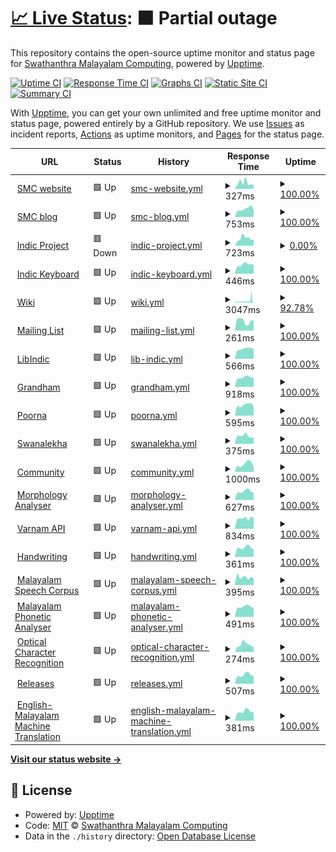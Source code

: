 # [📈 Live Status](https://smc.github.io/upt): <!--live status--> **🟧 Partial outage**

This repository contains the open-source uptime monitor and status page for [Swathanthra Malayalam Computing](http://smc.org.in), powered by [Upptime](https://github.com/upptime/upptime).

[![Uptime CI](https://github.com/smc/upt/workflows/Uptime%20CI/badge.svg)](https://github.com/smc/upt/actions?query=workflow%3A%22Uptime+CI%22)
[![Response Time CI](https://github.com/smc/upt/workflows/Response%20Time%20CI/badge.svg)](https://github.com/smc/upt/actions?query=workflow%3A%22Response+Time+CI%22)
[![Graphs CI](https://github.com/smc/upt/workflows/Graphs%20CI/badge.svg)](https://github.com/smc/upt/actions?query=workflow%3A%22Graphs+CI%22)
[![Static Site CI](https://github.com/smc/upt/workflows/Static%20Site%20CI/badge.svg)](https://github.com/smc/upt/actions?query=workflow%3A%22Static+Site+CI%22)
[![Summary CI](https://github.com/smc/upt/workflows/Summary%20CI/badge.svg)](https://github.com/smc/upt/actions?query=workflow%3A%22Summary+CI%22)

With [Upptime](https://upptime.js.org), you can get your own unlimited and free uptime monitor and status page, powered entirely by a GitHub repository. We use [Issues](https://github.com/smc/upt/issues) as incident reports, [Actions](https://github.com/smc/upt/actions) as uptime monitors, and [Pages](https://smc.github.io/upt) for the status page.

<!--start: status pages-->
<!-- This summary is generated by Upptime (https://github.com/upptime/upptime) -->
<!-- Do not edit this manually, your changes will be overwritten -->
<!-- prettier-ignore -->
| URL | Status | History | Response Time | Uptime |
| --- | ------ | ------- | ------------- | ------ |
| <img alt="" src="https://icons.duckduckgo.com/ip3/smc.org.in.ico" height="13"> [SMC website](https://smc.org.in) | 🟩 Up | [smc-website.yml](https://github.com/smc/upt/commits/HEAD/history/smc-website.yml) | <details><summary><img alt="Response time graph" src="./graphs/smc-website/response-time-week.png" height="20"> 327ms</summary><br><a href="https://up.smc.org.in/history/smc-website"><img alt="Response time 223" src="https://img.shields.io/endpoint?url=https%3A%2F%2Fraw.githubusercontent.com%2Fsmc%2Fupt%2FHEAD%2Fapi%2Fsmc-website%2Fresponse-time.json"></a><br><a href="https://up.smc.org.in/history/smc-website"><img alt="24-hour response time 591" src="https://img.shields.io/endpoint?url=https%3A%2F%2Fraw.githubusercontent.com%2Fsmc%2Fupt%2FHEAD%2Fapi%2Fsmc-website%2Fresponse-time-day.json"></a><br><a href="https://up.smc.org.in/history/smc-website"><img alt="7-day response time 327" src="https://img.shields.io/endpoint?url=https%3A%2F%2Fraw.githubusercontent.com%2Fsmc%2Fupt%2FHEAD%2Fapi%2Fsmc-website%2Fresponse-time-week.json"></a><br><a href="https://up.smc.org.in/history/smc-website"><img alt="30-day response time 225" src="https://img.shields.io/endpoint?url=https%3A%2F%2Fraw.githubusercontent.com%2Fsmc%2Fupt%2FHEAD%2Fapi%2Fsmc-website%2Fresponse-time-month.json"></a><br><a href="https://up.smc.org.in/history/smc-website"><img alt="1-year response time 178" src="https://img.shields.io/endpoint?url=https%3A%2F%2Fraw.githubusercontent.com%2Fsmc%2Fupt%2FHEAD%2Fapi%2Fsmc-website%2Fresponse-time-year.json"></a></details> | <details><summary><a href="https://up.smc.org.in/history/smc-website">100.00%</a></summary><a href="https://up.smc.org.in/history/smc-website"><img alt="All-time uptime 98.57%" src="https://img.shields.io/endpoint?url=https%3A%2F%2Fraw.githubusercontent.com%2Fsmc%2Fupt%2FHEAD%2Fapi%2Fsmc-website%2Fuptime.json"></a><br><a href="https://up.smc.org.in/history/smc-website"><img alt="24-hour uptime 100.00%" src="https://img.shields.io/endpoint?url=https%3A%2F%2Fraw.githubusercontent.com%2Fsmc%2Fupt%2FHEAD%2Fapi%2Fsmc-website%2Fuptime-day.json"></a><br><a href="https://up.smc.org.in/history/smc-website"><img alt="7-day uptime 100.00%" src="https://img.shields.io/endpoint?url=https%3A%2F%2Fraw.githubusercontent.com%2Fsmc%2Fupt%2FHEAD%2Fapi%2Fsmc-website%2Fuptime-week.json"></a><br><a href="https://up.smc.org.in/history/smc-website"><img alt="30-day uptime 99.95%" src="https://img.shields.io/endpoint?url=https%3A%2F%2Fraw.githubusercontent.com%2Fsmc%2Fupt%2FHEAD%2Fapi%2Fsmc-website%2Fuptime-month.json"></a><br><a href="https://up.smc.org.in/history/smc-website"><img alt="1-year uptime 97.63%" src="https://img.shields.io/endpoint?url=https%3A%2F%2Fraw.githubusercontent.com%2Fsmc%2Fupt%2FHEAD%2Fapi%2Fsmc-website%2Fuptime-year.json"></a></details>
| <img alt="" src="https://icons.duckduckgo.com/ip3/blog.smc.org.in.ico" height="13"> [SMC blog](https://blog.smc.org.in) | 🟩 Up | [smc-blog.yml](https://github.com/smc/upt/commits/HEAD/history/smc-blog.yml) | <details><summary><img alt="Response time graph" src="./graphs/smc-blog/response-time-week.png" height="20"> 753ms</summary><br><a href="https://up.smc.org.in/history/smc-blog"><img alt="Response time 681" src="https://img.shields.io/endpoint?url=https%3A%2F%2Fraw.githubusercontent.com%2Fsmc%2Fupt%2FHEAD%2Fapi%2Fsmc-blog%2Fresponse-time.json"></a><br><a href="https://up.smc.org.in/history/smc-blog"><img alt="24-hour response time 670" src="https://img.shields.io/endpoint?url=https%3A%2F%2Fraw.githubusercontent.com%2Fsmc%2Fupt%2FHEAD%2Fapi%2Fsmc-blog%2Fresponse-time-day.json"></a><br><a href="https://up.smc.org.in/history/smc-blog"><img alt="7-day response time 753" src="https://img.shields.io/endpoint?url=https%3A%2F%2Fraw.githubusercontent.com%2Fsmc%2Fupt%2FHEAD%2Fapi%2Fsmc-blog%2Fresponse-time-week.json"></a><br><a href="https://up.smc.org.in/history/smc-blog"><img alt="30-day response time 703" src="https://img.shields.io/endpoint?url=https%3A%2F%2Fraw.githubusercontent.com%2Fsmc%2Fupt%2FHEAD%2Fapi%2Fsmc-blog%2Fresponse-time-month.json"></a><br><a href="https://up.smc.org.in/history/smc-blog"><img alt="1-year response time 668" src="https://img.shields.io/endpoint?url=https%3A%2F%2Fraw.githubusercontent.com%2Fsmc%2Fupt%2FHEAD%2Fapi%2Fsmc-blog%2Fresponse-time-year.json"></a></details> | <details><summary><a href="https://up.smc.org.in/history/smc-blog">100.00%</a></summary><a href="https://up.smc.org.in/history/smc-blog"><img alt="All-time uptime 98.62%" src="https://img.shields.io/endpoint?url=https%3A%2F%2Fraw.githubusercontent.com%2Fsmc%2Fupt%2FHEAD%2Fapi%2Fsmc-blog%2Fuptime.json"></a><br><a href="https://up.smc.org.in/history/smc-blog"><img alt="24-hour uptime 100.00%" src="https://img.shields.io/endpoint?url=https%3A%2F%2Fraw.githubusercontent.com%2Fsmc%2Fupt%2FHEAD%2Fapi%2Fsmc-blog%2Fuptime-day.json"></a><br><a href="https://up.smc.org.in/history/smc-blog"><img alt="7-day uptime 100.00%" src="https://img.shields.io/endpoint?url=https%3A%2F%2Fraw.githubusercontent.com%2Fsmc%2Fupt%2FHEAD%2Fapi%2Fsmc-blog%2Fuptime-week.json"></a><br><a href="https://up.smc.org.in/history/smc-blog"><img alt="30-day uptime 99.95%" src="https://img.shields.io/endpoint?url=https%3A%2F%2Fraw.githubusercontent.com%2Fsmc%2Fupt%2FHEAD%2Fapi%2Fsmc-blog%2Fuptime-month.json"></a><br><a href="https://up.smc.org.in/history/smc-blog"><img alt="1-year uptime 97.71%" src="https://img.shields.io/endpoint?url=https%3A%2F%2Fraw.githubusercontent.com%2Fsmc%2Fupt%2FHEAD%2Fapi%2Fsmc-blog%2Fuptime-year.json"></a></details>
| <img alt="" src="https://icons.duckduckgo.com/ip3/indicproject.org.ico" height="13"> [Indic Project](https://indicproject.org) | 🟥 Down | [indic-project.yml](https://github.com/smc/upt/commits/HEAD/history/indic-project.yml) | <details><summary><img alt="Response time graph" src="./graphs/indic-project/response-time-week.png" height="20"> 723ms</summary><br><a href="https://up.smc.org.in/history/indic-project"><img alt="Response time 549" src="https://img.shields.io/endpoint?url=https%3A%2F%2Fraw.githubusercontent.com%2Fsmc%2Fupt%2FHEAD%2Fapi%2Findic-project%2Fresponse-time.json"></a><br><a href="https://up.smc.org.in/history/indic-project"><img alt="24-hour response time 715" src="https://img.shields.io/endpoint?url=https%3A%2F%2Fraw.githubusercontent.com%2Fsmc%2Fupt%2FHEAD%2Fapi%2Findic-project%2Fresponse-time-day.json"></a><br><a href="https://up.smc.org.in/history/indic-project"><img alt="7-day response time 723" src="https://img.shields.io/endpoint?url=https%3A%2F%2Fraw.githubusercontent.com%2Fsmc%2Fupt%2FHEAD%2Fapi%2Findic-project%2Fresponse-time-week.json"></a><br><a href="https://up.smc.org.in/history/indic-project"><img alt="30-day response time 655" src="https://img.shields.io/endpoint?url=https%3A%2F%2Fraw.githubusercontent.com%2Fsmc%2Fupt%2FHEAD%2Fapi%2Findic-project%2Fresponse-time-month.json"></a><br><a href="https://up.smc.org.in/history/indic-project"><img alt="1-year response time 570" src="https://img.shields.io/endpoint?url=https%3A%2F%2Fraw.githubusercontent.com%2Fsmc%2Fupt%2FHEAD%2Fapi%2Findic-project%2Fresponse-time-year.json"></a></details> | <details><summary><a href="https://up.smc.org.in/history/indic-project">0.00%</a></summary><a href="https://up.smc.org.in/history/indic-project"><img alt="All-time uptime 70.09%" src="https://img.shields.io/endpoint?url=https%3A%2F%2Fraw.githubusercontent.com%2Fsmc%2Fupt%2FHEAD%2Fapi%2Findic-project%2Fuptime.json"></a><br><a href="https://up.smc.org.in/history/indic-project"><img alt="24-hour uptime 0.00%" src="https://img.shields.io/endpoint?url=https%3A%2F%2Fraw.githubusercontent.com%2Fsmc%2Fupt%2FHEAD%2Fapi%2Findic-project%2Fuptime-day.json"></a><br><a href="https://up.smc.org.in/history/indic-project"><img alt="7-day uptime 0.00%" src="https://img.shields.io/endpoint?url=https%3A%2F%2Fraw.githubusercontent.com%2Fsmc%2Fupt%2FHEAD%2Fapi%2Findic-project%2Fuptime-week.json"></a><br><a href="https://up.smc.org.in/history/indic-project"><img alt="30-day uptime 0.00%" src="https://img.shields.io/endpoint?url=https%3A%2F%2Fraw.githubusercontent.com%2Fsmc%2Fupt%2FHEAD%2Fapi%2Findic-project%2Fuptime-month.json"></a><br><a href="https://up.smc.org.in/history/indic-project"><img alt="1-year uptime 50.39%" src="https://img.shields.io/endpoint?url=https%3A%2F%2Fraw.githubusercontent.com%2Fsmc%2Fupt%2FHEAD%2Fapi%2Findic-project%2Fuptime-year.json"></a></details>
| <img alt="" src="https://icons.duckduckgo.com/ip3/indic.app.ico" height="13"> [Indic Keyboard](https://indic.app) | 🟩 Up | [indic-keyboard.yml](https://github.com/smc/upt/commits/HEAD/history/indic-keyboard.yml) | <details><summary><img alt="Response time graph" src="./graphs/indic-keyboard/response-time-week.png" height="20"> 446ms</summary><br><a href="https://up.smc.org.in/history/indic-keyboard"><img alt="Response time 403" src="https://img.shields.io/endpoint?url=https%3A%2F%2Fraw.githubusercontent.com%2Fsmc%2Fupt%2FHEAD%2Fapi%2Findic-keyboard%2Fresponse-time.json"></a><br><a href="https://up.smc.org.in/history/indic-keyboard"><img alt="24-hour response time 429" src="https://img.shields.io/endpoint?url=https%3A%2F%2Fraw.githubusercontent.com%2Fsmc%2Fupt%2FHEAD%2Fapi%2Findic-keyboard%2Fresponse-time-day.json"></a><br><a href="https://up.smc.org.in/history/indic-keyboard"><img alt="7-day response time 446" src="https://img.shields.io/endpoint?url=https%3A%2F%2Fraw.githubusercontent.com%2Fsmc%2Fupt%2FHEAD%2Fapi%2Findic-keyboard%2Fresponse-time-week.json"></a><br><a href="https://up.smc.org.in/history/indic-keyboard"><img alt="30-day response time 413" src="https://img.shields.io/endpoint?url=https%3A%2F%2Fraw.githubusercontent.com%2Fsmc%2Fupt%2FHEAD%2Fapi%2Findic-keyboard%2Fresponse-time-month.json"></a><br><a href="https://up.smc.org.in/history/indic-keyboard"><img alt="1-year response time 404" src="https://img.shields.io/endpoint?url=https%3A%2F%2Fraw.githubusercontent.com%2Fsmc%2Fupt%2FHEAD%2Fapi%2Findic-keyboard%2Fresponse-time-year.json"></a></details> | <details><summary><a href="https://up.smc.org.in/history/indic-keyboard">100.00%</a></summary><a href="https://up.smc.org.in/history/indic-keyboard"><img alt="All-time uptime 99.97%" src="https://img.shields.io/endpoint?url=https%3A%2F%2Fraw.githubusercontent.com%2Fsmc%2Fupt%2FHEAD%2Fapi%2Findic-keyboard%2Fuptime.json"></a><br><a href="https://up.smc.org.in/history/indic-keyboard"><img alt="24-hour uptime 100.00%" src="https://img.shields.io/endpoint?url=https%3A%2F%2Fraw.githubusercontent.com%2Fsmc%2Fupt%2FHEAD%2Fapi%2Findic-keyboard%2Fuptime-day.json"></a><br><a href="https://up.smc.org.in/history/indic-keyboard"><img alt="7-day uptime 100.00%" src="https://img.shields.io/endpoint?url=https%3A%2F%2Fraw.githubusercontent.com%2Fsmc%2Fupt%2FHEAD%2Fapi%2Findic-keyboard%2Fuptime-week.json"></a><br><a href="https://up.smc.org.in/history/indic-keyboard"><img alt="30-day uptime 100.00%" src="https://img.shields.io/endpoint?url=https%3A%2F%2Fraw.githubusercontent.com%2Fsmc%2Fupt%2FHEAD%2Fapi%2Findic-keyboard%2Fuptime-month.json"></a><br><a href="https://up.smc.org.in/history/indic-keyboard"><img alt="1-year uptime 99.96%" src="https://img.shields.io/endpoint?url=https%3A%2F%2Fraw.githubusercontent.com%2Fsmc%2Fupt%2FHEAD%2Fapi%2Findic-keyboard%2Fuptime-year.json"></a></details>
| <img alt="" src="https://icons.duckduckgo.com/ip3/wiki.smc.org.in.ico" height="13"> [Wiki](https://wiki.smc.org.in) | 🟩 Up | [wiki.yml](https://github.com/smc/upt/commits/HEAD/history/wiki.yml) | <details><summary><img alt="Response time graph" src="./graphs/wiki/response-time-week.png" height="20"> 3047ms</summary><br><a href="https://up.smc.org.in/history/wiki"><img alt="Response time 1465" src="https://img.shields.io/endpoint?url=https%3A%2F%2Fraw.githubusercontent.com%2Fsmc%2Fupt%2FHEAD%2Fapi%2Fwiki%2Fresponse-time.json"></a><br><a href="https://up.smc.org.in/history/wiki"><img alt="24-hour response time 3816" src="https://img.shields.io/endpoint?url=https%3A%2F%2Fraw.githubusercontent.com%2Fsmc%2Fupt%2FHEAD%2Fapi%2Fwiki%2Fresponse-time-day.json"></a><br><a href="https://up.smc.org.in/history/wiki"><img alt="7-day response time 3047" src="https://img.shields.io/endpoint?url=https%3A%2F%2Fraw.githubusercontent.com%2Fsmc%2Fupt%2FHEAD%2Fapi%2Fwiki%2Fresponse-time-week.json"></a><br><a href="https://up.smc.org.in/history/wiki"><img alt="30-day response time 2170" src="https://img.shields.io/endpoint?url=https%3A%2F%2Fraw.githubusercontent.com%2Fsmc%2Fupt%2FHEAD%2Fapi%2Fwiki%2Fresponse-time-month.json"></a><br><a href="https://up.smc.org.in/history/wiki"><img alt="1-year response time 1528" src="https://img.shields.io/endpoint?url=https%3A%2F%2Fraw.githubusercontent.com%2Fsmc%2Fupt%2FHEAD%2Fapi%2Fwiki%2Fresponse-time-year.json"></a></details> | <details><summary><a href="https://up.smc.org.in/history/wiki">92.78%</a></summary><a href="https://up.smc.org.in/history/wiki"><img alt="All-time uptime 98.42%" src="https://img.shields.io/endpoint?url=https%3A%2F%2Fraw.githubusercontent.com%2Fsmc%2Fupt%2FHEAD%2Fapi%2Fwiki%2Fuptime.json"></a><br><a href="https://up.smc.org.in/history/wiki"><img alt="24-hour uptime 75.66%" src="https://img.shields.io/endpoint?url=https%3A%2F%2Fraw.githubusercontent.com%2Fsmc%2Fupt%2FHEAD%2Fapi%2Fwiki%2Fuptime-day.json"></a><br><a href="https://up.smc.org.in/history/wiki"><img alt="7-day uptime 92.78%" src="https://img.shields.io/endpoint?url=https%3A%2F%2Fraw.githubusercontent.com%2Fsmc%2Fupt%2FHEAD%2Fapi%2Fwiki%2Fuptime-week.json"></a><br><a href="https://up.smc.org.in/history/wiki"><img alt="30-day uptime 98.25%" src="https://img.shields.io/endpoint?url=https%3A%2F%2Fraw.githubusercontent.com%2Fsmc%2Fupt%2FHEAD%2Fapi%2Fwiki%2Fuptime-month.json"></a><br><a href="https://up.smc.org.in/history/wiki"><img alt="1-year uptime 97.52%" src="https://img.shields.io/endpoint?url=https%3A%2F%2Fraw.githubusercontent.com%2Fsmc%2Fupt%2FHEAD%2Fapi%2Fwiki%2Fuptime-year.json"></a></details>
| <img alt="" src="https://icons.duckduckgo.com/ip3/lists.smc.org.in.ico" height="13"> [Mailing List](http://lists.smc.org.in) | 🟩 Up | [mailing-list.yml](https://github.com/smc/upt/commits/HEAD/history/mailing-list.yml) | <details><summary><img alt="Response time graph" src="./graphs/mailing-list/response-time-week.png" height="20"> 261ms</summary><br><a href="https://up.smc.org.in/history/mailing-list"><img alt="Response time 270" src="https://img.shields.io/endpoint?url=https%3A%2F%2Fraw.githubusercontent.com%2Fsmc%2Fupt%2FHEAD%2Fapi%2Fmailing-list%2Fresponse-time.json"></a><br><a href="https://up.smc.org.in/history/mailing-list"><img alt="24-hour response time 304" src="https://img.shields.io/endpoint?url=https%3A%2F%2Fraw.githubusercontent.com%2Fsmc%2Fupt%2FHEAD%2Fapi%2Fmailing-list%2Fresponse-time-day.json"></a><br><a href="https://up.smc.org.in/history/mailing-list"><img alt="7-day response time 261" src="https://img.shields.io/endpoint?url=https%3A%2F%2Fraw.githubusercontent.com%2Fsmc%2Fupt%2FHEAD%2Fapi%2Fmailing-list%2Fresponse-time-week.json"></a><br><a href="https://up.smc.org.in/history/mailing-list"><img alt="30-day response time 268" src="https://img.shields.io/endpoint?url=https%3A%2F%2Fraw.githubusercontent.com%2Fsmc%2Fupt%2FHEAD%2Fapi%2Fmailing-list%2Fresponse-time-month.json"></a><br><a href="https://up.smc.org.in/history/mailing-list"><img alt="1-year response time 270" src="https://img.shields.io/endpoint?url=https%3A%2F%2Fraw.githubusercontent.com%2Fsmc%2Fupt%2FHEAD%2Fapi%2Fmailing-list%2Fresponse-time-year.json"></a></details> | <details><summary><a href="https://up.smc.org.in/history/mailing-list">100.00%</a></summary><a href="https://up.smc.org.in/history/mailing-list"><img alt="All-time uptime 98.69%" src="https://img.shields.io/endpoint?url=https%3A%2F%2Fraw.githubusercontent.com%2Fsmc%2Fupt%2FHEAD%2Fapi%2Fmailing-list%2Fuptime.json"></a><br><a href="https://up.smc.org.in/history/mailing-list"><img alt="24-hour uptime 100.00%" src="https://img.shields.io/endpoint?url=https%3A%2F%2Fraw.githubusercontent.com%2Fsmc%2Fupt%2FHEAD%2Fapi%2Fmailing-list%2Fuptime-day.json"></a><br><a href="https://up.smc.org.in/history/mailing-list"><img alt="7-day uptime 100.00%" src="https://img.shields.io/endpoint?url=https%3A%2F%2Fraw.githubusercontent.com%2Fsmc%2Fupt%2FHEAD%2Fapi%2Fmailing-list%2Fuptime-week.json"></a><br><a href="https://up.smc.org.in/history/mailing-list"><img alt="30-day uptime 99.95%" src="https://img.shields.io/endpoint?url=https%3A%2F%2Fraw.githubusercontent.com%2Fsmc%2Fupt%2FHEAD%2Fapi%2Fmailing-list%2Fuptime-month.json"></a><br><a href="https://up.smc.org.in/history/mailing-list"><img alt="1-year uptime 97.84%" src="https://img.shields.io/endpoint?url=https%3A%2F%2Fraw.githubusercontent.com%2Fsmc%2Fupt%2FHEAD%2Fapi%2Fmailing-list%2Fuptime-year.json"></a></details>
| <img alt="" src="https://icons.duckduckgo.com/ip3/libindic.org.ico" height="13"> [LibIndic](https://libindic.org) | 🟩 Up | [lib-indic.yml](https://github.com/smc/upt/commits/HEAD/history/lib-indic.yml) | <details><summary><img alt="Response time graph" src="./graphs/lib-indic/response-time-week.png" height="20"> 566ms</summary><br><a href="https://up.smc.org.in/history/lib-indic"><img alt="Response time 524" src="https://img.shields.io/endpoint?url=https%3A%2F%2Fraw.githubusercontent.com%2Fsmc%2Fupt%2FHEAD%2Fapi%2Flib-indic%2Fresponse-time.json"></a><br><a href="https://up.smc.org.in/history/lib-indic"><img alt="24-hour response time 588" src="https://img.shields.io/endpoint?url=https%3A%2F%2Fraw.githubusercontent.com%2Fsmc%2Fupt%2FHEAD%2Fapi%2Flib-indic%2Fresponse-time-day.json"></a><br><a href="https://up.smc.org.in/history/lib-indic"><img alt="7-day response time 566" src="https://img.shields.io/endpoint?url=https%3A%2F%2Fraw.githubusercontent.com%2Fsmc%2Fupt%2FHEAD%2Fapi%2Flib-indic%2Fresponse-time-week.json"></a><br><a href="https://up.smc.org.in/history/lib-indic"><img alt="30-day response time 553" src="https://img.shields.io/endpoint?url=https%3A%2F%2Fraw.githubusercontent.com%2Fsmc%2Fupt%2FHEAD%2Fapi%2Flib-indic%2Fresponse-time-month.json"></a><br><a href="https://up.smc.org.in/history/lib-indic"><img alt="1-year response time 525" src="https://img.shields.io/endpoint?url=https%3A%2F%2Fraw.githubusercontent.com%2Fsmc%2Fupt%2FHEAD%2Fapi%2Flib-indic%2Fresponse-time-year.json"></a></details> | <details><summary><a href="https://up.smc.org.in/history/lib-indic">100.00%</a></summary><a href="https://up.smc.org.in/history/lib-indic"><img alt="All-time uptime 98.23%" src="https://img.shields.io/endpoint?url=https%3A%2F%2Fraw.githubusercontent.com%2Fsmc%2Fupt%2FHEAD%2Fapi%2Flib-indic%2Fuptime.json"></a><br><a href="https://up.smc.org.in/history/lib-indic"><img alt="24-hour uptime 100.00%" src="https://img.shields.io/endpoint?url=https%3A%2F%2Fraw.githubusercontent.com%2Fsmc%2Fupt%2FHEAD%2Fapi%2Flib-indic%2Fuptime-day.json"></a><br><a href="https://up.smc.org.in/history/lib-indic"><img alt="7-day uptime 100.00%" src="https://img.shields.io/endpoint?url=https%3A%2F%2Fraw.githubusercontent.com%2Fsmc%2Fupt%2FHEAD%2Fapi%2Flib-indic%2Fuptime-week.json"></a><br><a href="https://up.smc.org.in/history/lib-indic"><img alt="30-day uptime 100.00%" src="https://img.shields.io/endpoint?url=https%3A%2F%2Fraw.githubusercontent.com%2Fsmc%2Fupt%2FHEAD%2Fapi%2Flib-indic%2Fuptime-month.json"></a><br><a href="https://up.smc.org.in/history/lib-indic"><img alt="1-year uptime 99.94%" src="https://img.shields.io/endpoint?url=https%3A%2F%2Fraw.githubusercontent.com%2Fsmc%2Fupt%2FHEAD%2Fapi%2Flib-indic%2Fuptime-year.json"></a></details>
| <img alt="" src="https://icons.duckduckgo.com/ip3/grandham.in.ico" height="13"> [Grandham](https://grandham.in) | 🟩 Up | [grandham.yml](https://github.com/smc/upt/commits/HEAD/history/grandham.yml) | <details><summary><img alt="Response time graph" src="./graphs/grandham/response-time-week.png" height="20"> 918ms</summary><br><a href="https://up.smc.org.in/history/grandham"><img alt="Response time 918" src="https://img.shields.io/endpoint?url=https%3A%2F%2Fraw.githubusercontent.com%2Fsmc%2Fupt%2FHEAD%2Fapi%2Fgrandham%2Fresponse-time.json"></a><br><a href="https://up.smc.org.in/history/grandham"><img alt="24-hour response time 965" src="https://img.shields.io/endpoint?url=https%3A%2F%2Fraw.githubusercontent.com%2Fsmc%2Fupt%2FHEAD%2Fapi%2Fgrandham%2Fresponse-time-day.json"></a><br><a href="https://up.smc.org.in/history/grandham"><img alt="7-day response time 918" src="https://img.shields.io/endpoint?url=https%3A%2F%2Fraw.githubusercontent.com%2Fsmc%2Fupt%2FHEAD%2Fapi%2Fgrandham%2Fresponse-time-week.json"></a><br><a href="https://up.smc.org.in/history/grandham"><img alt="30-day response time 824" src="https://img.shields.io/endpoint?url=https%3A%2F%2Fraw.githubusercontent.com%2Fsmc%2Fupt%2FHEAD%2Fapi%2Fgrandham%2Fresponse-time-month.json"></a><br><a href="https://up.smc.org.in/history/grandham"><img alt="1-year response time 861" src="https://img.shields.io/endpoint?url=https%3A%2F%2Fraw.githubusercontent.com%2Fsmc%2Fupt%2FHEAD%2Fapi%2Fgrandham%2Fresponse-time-year.json"></a></details> | <details><summary><a href="https://up.smc.org.in/history/grandham">100.00%</a></summary><a href="https://up.smc.org.in/history/grandham"><img alt="All-time uptime 89.59%" src="https://img.shields.io/endpoint?url=https%3A%2F%2Fraw.githubusercontent.com%2Fsmc%2Fupt%2FHEAD%2Fapi%2Fgrandham%2Fuptime.json"></a><br><a href="https://up.smc.org.in/history/grandham"><img alt="24-hour uptime 100.00%" src="https://img.shields.io/endpoint?url=https%3A%2F%2Fraw.githubusercontent.com%2Fsmc%2Fupt%2FHEAD%2Fapi%2Fgrandham%2Fuptime-day.json"></a><br><a href="https://up.smc.org.in/history/grandham"><img alt="7-day uptime 100.00%" src="https://img.shields.io/endpoint?url=https%3A%2F%2Fraw.githubusercontent.com%2Fsmc%2Fupt%2FHEAD%2Fapi%2Fgrandham%2Fuptime-week.json"></a><br><a href="https://up.smc.org.in/history/grandham"><img alt="30-day uptime 100.00%" src="https://img.shields.io/endpoint?url=https%3A%2F%2Fraw.githubusercontent.com%2Fsmc%2Fupt%2FHEAD%2Fapi%2Fgrandham%2Fuptime-month.json"></a><br><a href="https://up.smc.org.in/history/grandham"><img alt="1-year uptime 100.00%" src="https://img.shields.io/endpoint?url=https%3A%2F%2Fraw.githubusercontent.com%2Fsmc%2Fupt%2FHEAD%2Fapi%2Fgrandham%2Fuptime-year.json"></a></details>
| <img alt="" src="https://icons.duckduckgo.com/ip3/poorna.smc.org.in.ico" height="13"> [Poorna](https://poorna.smc.org.in) | 🟩 Up | [poorna.yml](https://github.com/smc/upt/commits/HEAD/history/poorna.yml) | <details><summary><img alt="Response time graph" src="./graphs/poorna/response-time-week.png" height="20"> 595ms</summary><br><a href="https://up.smc.org.in/history/poorna"><img alt="Response time 523" src="https://img.shields.io/endpoint?url=https%3A%2F%2Fraw.githubusercontent.com%2Fsmc%2Fupt%2FHEAD%2Fapi%2Fpoorna%2Fresponse-time.json"></a><br><a href="https://up.smc.org.in/history/poorna"><img alt="24-hour response time 650" src="https://img.shields.io/endpoint?url=https%3A%2F%2Fraw.githubusercontent.com%2Fsmc%2Fupt%2FHEAD%2Fapi%2Fpoorna%2Fresponse-time-day.json"></a><br><a href="https://up.smc.org.in/history/poorna"><img alt="7-day response time 595" src="https://img.shields.io/endpoint?url=https%3A%2F%2Fraw.githubusercontent.com%2Fsmc%2Fupt%2FHEAD%2Fapi%2Fpoorna%2Fresponse-time-week.json"></a><br><a href="https://up.smc.org.in/history/poorna"><img alt="30-day response time 541" src="https://img.shields.io/endpoint?url=https%3A%2F%2Fraw.githubusercontent.com%2Fsmc%2Fupt%2FHEAD%2Fapi%2Fpoorna%2Fresponse-time-month.json"></a><br><a href="https://up.smc.org.in/history/poorna"><img alt="1-year response time 516" src="https://img.shields.io/endpoint?url=https%3A%2F%2Fraw.githubusercontent.com%2Fsmc%2Fupt%2FHEAD%2Fapi%2Fpoorna%2Fresponse-time-year.json"></a></details> | <details><summary><a href="https://up.smc.org.in/history/poorna">100.00%</a></summary><a href="https://up.smc.org.in/history/poorna"><img alt="All-time uptime 99.12%" src="https://img.shields.io/endpoint?url=https%3A%2F%2Fraw.githubusercontent.com%2Fsmc%2Fupt%2FHEAD%2Fapi%2Fpoorna%2Fuptime.json"></a><br><a href="https://up.smc.org.in/history/poorna"><img alt="24-hour uptime 100.00%" src="https://img.shields.io/endpoint?url=https%3A%2F%2Fraw.githubusercontent.com%2Fsmc%2Fupt%2FHEAD%2Fapi%2Fpoorna%2Fuptime-day.json"></a><br><a href="https://up.smc.org.in/history/poorna"><img alt="7-day uptime 100.00%" src="https://img.shields.io/endpoint?url=https%3A%2F%2Fraw.githubusercontent.com%2Fsmc%2Fupt%2FHEAD%2Fapi%2Fpoorna%2Fuptime-week.json"></a><br><a href="https://up.smc.org.in/history/poorna"><img alt="30-day uptime 99.95%" src="https://img.shields.io/endpoint?url=https%3A%2F%2Fraw.githubusercontent.com%2Fsmc%2Fupt%2FHEAD%2Fapi%2Fpoorna%2Fuptime-month.json"></a><br><a href="https://up.smc.org.in/history/poorna"><img alt="1-year uptime 97.70%" src="https://img.shields.io/endpoint?url=https%3A%2F%2Fraw.githubusercontent.com%2Fsmc%2Fupt%2FHEAD%2Fapi%2Fpoorna%2Fuptime-year.json"></a></details>
| <img alt="" src="https://icons.duckduckgo.com/ip3/swanalekha.smc.org.in.ico" height="13"> [Swanalekha](https://swanalekha.smc.org.in) | 🟩 Up | [swanalekha.yml](https://github.com/smc/upt/commits/HEAD/history/swanalekha.yml) | <details><summary><img alt="Response time graph" src="./graphs/swanalekha/response-time-week.png" height="20"> 375ms</summary><br><a href="https://up.smc.org.in/history/swanalekha"><img alt="Response time 492" src="https://img.shields.io/endpoint?url=https%3A%2F%2Fraw.githubusercontent.com%2Fsmc%2Fupt%2FHEAD%2Fapi%2Fswanalekha%2Fresponse-time.json"></a><br><a href="https://up.smc.org.in/history/swanalekha"><img alt="24-hour response time 441" src="https://img.shields.io/endpoint?url=https%3A%2F%2Fraw.githubusercontent.com%2Fsmc%2Fupt%2FHEAD%2Fapi%2Fswanalekha%2Fresponse-time-day.json"></a><br><a href="https://up.smc.org.in/history/swanalekha"><img alt="7-day response time 375" src="https://img.shields.io/endpoint?url=https%3A%2F%2Fraw.githubusercontent.com%2Fsmc%2Fupt%2FHEAD%2Fapi%2Fswanalekha%2Fresponse-time-week.json"></a><br><a href="https://up.smc.org.in/history/swanalekha"><img alt="30-day response time 427" src="https://img.shields.io/endpoint?url=https%3A%2F%2Fraw.githubusercontent.com%2Fsmc%2Fupt%2FHEAD%2Fapi%2Fswanalekha%2Fresponse-time-month.json"></a><br><a href="https://up.smc.org.in/history/swanalekha"><img alt="1-year response time 477" src="https://img.shields.io/endpoint?url=https%3A%2F%2Fraw.githubusercontent.com%2Fsmc%2Fupt%2FHEAD%2Fapi%2Fswanalekha%2Fresponse-time-year.json"></a></details> | <details><summary><a href="https://up.smc.org.in/history/swanalekha">100.00%</a></summary><a href="https://up.smc.org.in/history/swanalekha"><img alt="All-time uptime 98.62%" src="https://img.shields.io/endpoint?url=https%3A%2F%2Fraw.githubusercontent.com%2Fsmc%2Fupt%2FHEAD%2Fapi%2Fswanalekha%2Fuptime.json"></a><br><a href="https://up.smc.org.in/history/swanalekha"><img alt="24-hour uptime 100.00%" src="https://img.shields.io/endpoint?url=https%3A%2F%2Fraw.githubusercontent.com%2Fsmc%2Fupt%2FHEAD%2Fapi%2Fswanalekha%2Fuptime-day.json"></a><br><a href="https://up.smc.org.in/history/swanalekha"><img alt="7-day uptime 100.00%" src="https://img.shields.io/endpoint?url=https%3A%2F%2Fraw.githubusercontent.com%2Fsmc%2Fupt%2FHEAD%2Fapi%2Fswanalekha%2Fuptime-week.json"></a><br><a href="https://up.smc.org.in/history/swanalekha"><img alt="30-day uptime 99.95%" src="https://img.shields.io/endpoint?url=https%3A%2F%2Fraw.githubusercontent.com%2Fsmc%2Fupt%2FHEAD%2Fapi%2Fswanalekha%2Fuptime-month.json"></a><br><a href="https://up.smc.org.in/history/swanalekha"><img alt="1-year uptime 97.70%" src="https://img.shields.io/endpoint?url=https%3A%2F%2Fraw.githubusercontent.com%2Fsmc%2Fupt%2FHEAD%2Fapi%2Fswanalekha%2Fuptime-year.json"></a></details>
| <img alt="" src="https://icons.duckduckgo.com/ip3/community.smc.org.in.ico" height="13"> [Community](https://community.smc.org.in) | 🟩 Up | [community.yml](https://github.com/smc/upt/commits/HEAD/history/community.yml) | <details><summary><img alt="Response time graph" src="./graphs/community/response-time-week.png" height="20"> 1000ms</summary><br><a href="https://up.smc.org.in/history/community"><img alt="Response time 720" src="https://img.shields.io/endpoint?url=https%3A%2F%2Fraw.githubusercontent.com%2Fsmc%2Fupt%2FHEAD%2Fapi%2Fcommunity%2Fresponse-time.json"></a><br><a href="https://up.smc.org.in/history/community"><img alt="24-hour response time 1046" src="https://img.shields.io/endpoint?url=https%3A%2F%2Fraw.githubusercontent.com%2Fsmc%2Fupt%2FHEAD%2Fapi%2Fcommunity%2Fresponse-time-day.json"></a><br><a href="https://up.smc.org.in/history/community"><img alt="7-day response time 1000" src="https://img.shields.io/endpoint?url=https%3A%2F%2Fraw.githubusercontent.com%2Fsmc%2Fupt%2FHEAD%2Fapi%2Fcommunity%2Fresponse-time-week.json"></a><br><a href="https://up.smc.org.in/history/community"><img alt="30-day response time 935" src="https://img.shields.io/endpoint?url=https%3A%2F%2Fraw.githubusercontent.com%2Fsmc%2Fupt%2FHEAD%2Fapi%2Fcommunity%2Fresponse-time-month.json"></a><br><a href="https://up.smc.org.in/history/community"><img alt="1-year response time 739" src="https://img.shields.io/endpoint?url=https%3A%2F%2Fraw.githubusercontent.com%2Fsmc%2Fupt%2FHEAD%2Fapi%2Fcommunity%2Fresponse-time-year.json"></a></details> | <details><summary><a href="https://up.smc.org.in/history/community">100.00%</a></summary><a href="https://up.smc.org.in/history/community"><img alt="All-time uptime 99.10%" src="https://img.shields.io/endpoint?url=https%3A%2F%2Fraw.githubusercontent.com%2Fsmc%2Fupt%2FHEAD%2Fapi%2Fcommunity%2Fuptime.json"></a><br><a href="https://up.smc.org.in/history/community"><img alt="24-hour uptime 100.00%" src="https://img.shields.io/endpoint?url=https%3A%2F%2Fraw.githubusercontent.com%2Fsmc%2Fupt%2FHEAD%2Fapi%2Fcommunity%2Fuptime-day.json"></a><br><a href="https://up.smc.org.in/history/community"><img alt="7-day uptime 100.00%" src="https://img.shields.io/endpoint?url=https%3A%2F%2Fraw.githubusercontent.com%2Fsmc%2Fupt%2FHEAD%2Fapi%2Fcommunity%2Fuptime-week.json"></a><br><a href="https://up.smc.org.in/history/community"><img alt="30-day uptime 99.95%" src="https://img.shields.io/endpoint?url=https%3A%2F%2Fraw.githubusercontent.com%2Fsmc%2Fupt%2FHEAD%2Fapi%2Fcommunity%2Fuptime-month.json"></a><br><a href="https://up.smc.org.in/history/community"><img alt="1-year uptime 97.71%" src="https://img.shields.io/endpoint?url=https%3A%2F%2Fraw.githubusercontent.com%2Fsmc%2Fupt%2FHEAD%2Fapi%2Fcommunity%2Fuptime-year.json"></a></details>
| <img alt="" src="https://icons.duckduckgo.com/ip3/morph.smc.org.in.ico" height="13"> [Morphology Analyser](https://morph.smc.org.in) | 🟩 Up | [morphology-analyser.yml](https://github.com/smc/upt/commits/HEAD/history/morphology-analyser.yml) | <details><summary><img alt="Response time graph" src="./graphs/morphology-analyser/response-time-week.png" height="20"> 627ms</summary><br><a href="https://up.smc.org.in/history/morphology-analyser"><img alt="Response time 625" src="https://img.shields.io/endpoint?url=https%3A%2F%2Fraw.githubusercontent.com%2Fsmc%2Fupt%2FHEAD%2Fapi%2Fmorphology-analyser%2Fresponse-time.json"></a><br><a href="https://up.smc.org.in/history/morphology-analyser"><img alt="24-hour response time 633" src="https://img.shields.io/endpoint?url=https%3A%2F%2Fraw.githubusercontent.com%2Fsmc%2Fupt%2FHEAD%2Fapi%2Fmorphology-analyser%2Fresponse-time-day.json"></a><br><a href="https://up.smc.org.in/history/morphology-analyser"><img alt="7-day response time 627" src="https://img.shields.io/endpoint?url=https%3A%2F%2Fraw.githubusercontent.com%2Fsmc%2Fupt%2FHEAD%2Fapi%2Fmorphology-analyser%2Fresponse-time-week.json"></a><br><a href="https://up.smc.org.in/history/morphology-analyser"><img alt="30-day response time 619" src="https://img.shields.io/endpoint?url=https%3A%2F%2Fraw.githubusercontent.com%2Fsmc%2Fupt%2FHEAD%2Fapi%2Fmorphology-analyser%2Fresponse-time-month.json"></a><br><a href="https://up.smc.org.in/history/morphology-analyser"><img alt="1-year response time 623" src="https://img.shields.io/endpoint?url=https%3A%2F%2Fraw.githubusercontent.com%2Fsmc%2Fupt%2FHEAD%2Fapi%2Fmorphology-analyser%2Fresponse-time-year.json"></a></details> | <details><summary><a href="https://up.smc.org.in/history/morphology-analyser">100.00%</a></summary><a href="https://up.smc.org.in/history/morphology-analyser"><img alt="All-time uptime 98.70%" src="https://img.shields.io/endpoint?url=https%3A%2F%2Fraw.githubusercontent.com%2Fsmc%2Fupt%2FHEAD%2Fapi%2Fmorphology-analyser%2Fuptime.json"></a><br><a href="https://up.smc.org.in/history/morphology-analyser"><img alt="24-hour uptime 100.00%" src="https://img.shields.io/endpoint?url=https%3A%2F%2Fraw.githubusercontent.com%2Fsmc%2Fupt%2FHEAD%2Fapi%2Fmorphology-analyser%2Fuptime-day.json"></a><br><a href="https://up.smc.org.in/history/morphology-analyser"><img alt="7-day uptime 100.00%" src="https://img.shields.io/endpoint?url=https%3A%2F%2Fraw.githubusercontent.com%2Fsmc%2Fupt%2FHEAD%2Fapi%2Fmorphology-analyser%2Fuptime-week.json"></a><br><a href="https://up.smc.org.in/history/morphology-analyser"><img alt="30-day uptime 99.84%" src="https://img.shields.io/endpoint?url=https%3A%2F%2Fraw.githubusercontent.com%2Fsmc%2Fupt%2FHEAD%2Fapi%2Fmorphology-analyser%2Fuptime-month.json"></a><br><a href="https://up.smc.org.in/history/morphology-analyser"><img alt="1-year uptime 97.67%" src="https://img.shields.io/endpoint?url=https%3A%2F%2Fraw.githubusercontent.com%2Fsmc%2Fupt%2FHEAD%2Fapi%2Fmorphology-analyser%2Fuptime-year.json"></a></details>
| <img alt="" src="https://icons.duckduckgo.com/ip3/varnam-status.smc.org.in.ico" height="13"> [Varnam API](https://varnam-status.smc.org.in/status) | 🟩 Up | [varnam-api.yml](https://github.com/smc/upt/commits/HEAD/history/varnam-api.yml) | <details><summary><img alt="Response time graph" src="./graphs/varnam-api/response-time-week.png" height="20"> 834ms</summary><br><a href="https://up.smc.org.in/history/varnam-api"><img alt="Response time 846" src="https://img.shields.io/endpoint?url=https%3A%2F%2Fraw.githubusercontent.com%2Fsmc%2Fupt%2FHEAD%2Fapi%2Fvarnam-api%2Fresponse-time.json"></a><br><a href="https://up.smc.org.in/history/varnam-api"><img alt="24-hour response time 853" src="https://img.shields.io/endpoint?url=https%3A%2F%2Fraw.githubusercontent.com%2Fsmc%2Fupt%2FHEAD%2Fapi%2Fvarnam-api%2Fresponse-time-day.json"></a><br><a href="https://up.smc.org.in/history/varnam-api"><img alt="7-day response time 834" src="https://img.shields.io/endpoint?url=https%3A%2F%2Fraw.githubusercontent.com%2Fsmc%2Fupt%2FHEAD%2Fapi%2Fvarnam-api%2Fresponse-time-week.json"></a><br><a href="https://up.smc.org.in/history/varnam-api"><img alt="30-day response time 843" src="https://img.shields.io/endpoint?url=https%3A%2F%2Fraw.githubusercontent.com%2Fsmc%2Fupt%2FHEAD%2Fapi%2Fvarnam-api%2Fresponse-time-month.json"></a><br><a href="https://up.smc.org.in/history/varnam-api"><img alt="1-year response time 772" src="https://img.shields.io/endpoint?url=https%3A%2F%2Fraw.githubusercontent.com%2Fsmc%2Fupt%2FHEAD%2Fapi%2Fvarnam-api%2Fresponse-time-year.json"></a></details> | <details><summary><a href="https://up.smc.org.in/history/varnam-api">100.00%</a></summary><a href="https://up.smc.org.in/history/varnam-api"><img alt="All-time uptime 99.05%" src="https://img.shields.io/endpoint?url=https%3A%2F%2Fraw.githubusercontent.com%2Fsmc%2Fupt%2FHEAD%2Fapi%2Fvarnam-api%2Fuptime.json"></a><br><a href="https://up.smc.org.in/history/varnam-api"><img alt="24-hour uptime 100.00%" src="https://img.shields.io/endpoint?url=https%3A%2F%2Fraw.githubusercontent.com%2Fsmc%2Fupt%2FHEAD%2Fapi%2Fvarnam-api%2Fuptime-day.json"></a><br><a href="https://up.smc.org.in/history/varnam-api"><img alt="7-day uptime 100.00%" src="https://img.shields.io/endpoint?url=https%3A%2F%2Fraw.githubusercontent.com%2Fsmc%2Fupt%2FHEAD%2Fapi%2Fvarnam-api%2Fuptime-week.json"></a><br><a href="https://up.smc.org.in/history/varnam-api"><img alt="30-day uptime 99.95%" src="https://img.shields.io/endpoint?url=https%3A%2F%2Fraw.githubusercontent.com%2Fsmc%2Fupt%2FHEAD%2Fapi%2Fvarnam-api%2Fuptime-month.json"></a><br><a href="https://up.smc.org.in/history/varnam-api"><img alt="1-year uptime 97.65%" src="https://img.shields.io/endpoint?url=https%3A%2F%2Fraw.githubusercontent.com%2Fsmc%2Fupt%2FHEAD%2Fapi%2Fvarnam-api%2Fuptime-year.json"></a></details>
| <img alt="" src="https://icons.duckduckgo.com/ip3/handwriting.smc.org.in.ico" height="13"> [Handwriting](https://handwriting.smc.org.in) | 🟩 Up | [handwriting.yml](https://github.com/smc/upt/commits/HEAD/history/handwriting.yml) | <details><summary><img alt="Response time graph" src="./graphs/handwriting/response-time-week.png" height="20"> 361ms</summary><br><a href="https://up.smc.org.in/history/handwriting"><img alt="Response time 390" src="https://img.shields.io/endpoint?url=https%3A%2F%2Fraw.githubusercontent.com%2Fsmc%2Fupt%2FHEAD%2Fapi%2Fhandwriting%2Fresponse-time.json"></a><br><a href="https://up.smc.org.in/history/handwriting"><img alt="24-hour response time 345" src="https://img.shields.io/endpoint?url=https%3A%2F%2Fraw.githubusercontent.com%2Fsmc%2Fupt%2FHEAD%2Fapi%2Fhandwriting%2Fresponse-time-day.json"></a><br><a href="https://up.smc.org.in/history/handwriting"><img alt="7-day response time 361" src="https://img.shields.io/endpoint?url=https%3A%2F%2Fraw.githubusercontent.com%2Fsmc%2Fupt%2FHEAD%2Fapi%2Fhandwriting%2Fresponse-time-week.json"></a><br><a href="https://up.smc.org.in/history/handwriting"><img alt="30-day response time 374" src="https://img.shields.io/endpoint?url=https%3A%2F%2Fraw.githubusercontent.com%2Fsmc%2Fupt%2FHEAD%2Fapi%2Fhandwriting%2Fresponse-time-month.json"></a><br><a href="https://up.smc.org.in/history/handwriting"><img alt="1-year response time 382" src="https://img.shields.io/endpoint?url=https%3A%2F%2Fraw.githubusercontent.com%2Fsmc%2Fupt%2FHEAD%2Fapi%2Fhandwriting%2Fresponse-time-year.json"></a></details> | <details><summary><a href="https://up.smc.org.in/history/handwriting">100.00%</a></summary><a href="https://up.smc.org.in/history/handwriting"><img alt="All-time uptime 98.61%" src="https://img.shields.io/endpoint?url=https%3A%2F%2Fraw.githubusercontent.com%2Fsmc%2Fupt%2FHEAD%2Fapi%2Fhandwriting%2Fuptime.json"></a><br><a href="https://up.smc.org.in/history/handwriting"><img alt="24-hour uptime 100.00%" src="https://img.shields.io/endpoint?url=https%3A%2F%2Fraw.githubusercontent.com%2Fsmc%2Fupt%2FHEAD%2Fapi%2Fhandwriting%2Fuptime-day.json"></a><br><a href="https://up.smc.org.in/history/handwriting"><img alt="7-day uptime 100.00%" src="https://img.shields.io/endpoint?url=https%3A%2F%2Fraw.githubusercontent.com%2Fsmc%2Fupt%2FHEAD%2Fapi%2Fhandwriting%2Fuptime-week.json"></a><br><a href="https://up.smc.org.in/history/handwriting"><img alt="30-day uptime 99.95%" src="https://img.shields.io/endpoint?url=https%3A%2F%2Fraw.githubusercontent.com%2Fsmc%2Fupt%2FHEAD%2Fapi%2Fhandwriting%2Fuptime-month.json"></a><br><a href="https://up.smc.org.in/history/handwriting"><img alt="1-year uptime 97.70%" src="https://img.shields.io/endpoint?url=https%3A%2F%2Fraw.githubusercontent.com%2Fsmc%2Fupt%2FHEAD%2Fapi%2Fhandwriting%2Fuptime-year.json"></a></details>
| <img alt="" src="https://icons.duckduckgo.com/ip3/msc.smc.org.in.ico" height="13"> [Malayalam Speech Corpus](https://msc.smc.org.in) | 🟩 Up | [malayalam-speech-corpus.yml](https://github.com/smc/upt/commits/HEAD/history/malayalam-speech-corpus.yml) | <details><summary><img alt="Response time graph" src="./graphs/malayalam-speech-corpus/response-time-week.png" height="20"> 395ms</summary><br><a href="https://up.smc.org.in/history/malayalam-speech-corpus"><img alt="Response time 418" src="https://img.shields.io/endpoint?url=https%3A%2F%2Fraw.githubusercontent.com%2Fsmc%2Fupt%2FHEAD%2Fapi%2Fmalayalam-speech-corpus%2Fresponse-time.json"></a><br><a href="https://up.smc.org.in/history/malayalam-speech-corpus"><img alt="24-hour response time 403" src="https://img.shields.io/endpoint?url=https%3A%2F%2Fraw.githubusercontent.com%2Fsmc%2Fupt%2FHEAD%2Fapi%2Fmalayalam-speech-corpus%2Fresponse-time-day.json"></a><br><a href="https://up.smc.org.in/history/malayalam-speech-corpus"><img alt="7-day response time 395" src="https://img.shields.io/endpoint?url=https%3A%2F%2Fraw.githubusercontent.com%2Fsmc%2Fupt%2FHEAD%2Fapi%2Fmalayalam-speech-corpus%2Fresponse-time-week.json"></a><br><a href="https://up.smc.org.in/history/malayalam-speech-corpus"><img alt="30-day response time 400" src="https://img.shields.io/endpoint?url=https%3A%2F%2Fraw.githubusercontent.com%2Fsmc%2Fupt%2FHEAD%2Fapi%2Fmalayalam-speech-corpus%2Fresponse-time-month.json"></a><br><a href="https://up.smc.org.in/history/malayalam-speech-corpus"><img alt="1-year response time 409" src="https://img.shields.io/endpoint?url=https%3A%2F%2Fraw.githubusercontent.com%2Fsmc%2Fupt%2FHEAD%2Fapi%2Fmalayalam-speech-corpus%2Fresponse-time-year.json"></a></details> | <details><summary><a href="https://up.smc.org.in/history/malayalam-speech-corpus">100.00%</a></summary><a href="https://up.smc.org.in/history/malayalam-speech-corpus"><img alt="All-time uptime 98.61%" src="https://img.shields.io/endpoint?url=https%3A%2F%2Fraw.githubusercontent.com%2Fsmc%2Fupt%2FHEAD%2Fapi%2Fmalayalam-speech-corpus%2Fuptime.json"></a><br><a href="https://up.smc.org.in/history/malayalam-speech-corpus"><img alt="24-hour uptime 100.00%" src="https://img.shields.io/endpoint?url=https%3A%2F%2Fraw.githubusercontent.com%2Fsmc%2Fupt%2FHEAD%2Fapi%2Fmalayalam-speech-corpus%2Fuptime-day.json"></a><br><a href="https://up.smc.org.in/history/malayalam-speech-corpus"><img alt="7-day uptime 100.00%" src="https://img.shields.io/endpoint?url=https%3A%2F%2Fraw.githubusercontent.com%2Fsmc%2Fupt%2FHEAD%2Fapi%2Fmalayalam-speech-corpus%2Fuptime-week.json"></a><br><a href="https://up.smc.org.in/history/malayalam-speech-corpus"><img alt="30-day uptime 99.95%" src="https://img.shields.io/endpoint?url=https%3A%2F%2Fraw.githubusercontent.com%2Fsmc%2Fupt%2FHEAD%2Fapi%2Fmalayalam-speech-corpus%2Fuptime-month.json"></a><br><a href="https://up.smc.org.in/history/malayalam-speech-corpus"><img alt="1-year uptime 97.69%" src="https://img.shields.io/endpoint?url=https%3A%2F%2Fraw.githubusercontent.com%2Fsmc%2Fupt%2FHEAD%2Fapi%2Fmalayalam-speech-corpus%2Fuptime-year.json"></a></details>
| <img alt="" src="https://icons.duckduckgo.com/ip3/phon.smc.org.in.ico" height="13"> [Malayalam Phonetic Analyser](https://phon.smc.org.in) | 🟩 Up | [malayalam-phonetic-analyser.yml](https://github.com/smc/upt/commits/HEAD/history/malayalam-phonetic-analyser.yml) | <details><summary><img alt="Response time graph" src="./graphs/malayalam-phonetic-analyser/response-time-week.png" height="20"> 491ms</summary><br><a href="https://up.smc.org.in/history/malayalam-phonetic-analyser"><img alt="Response time 465" src="https://img.shields.io/endpoint?url=https%3A%2F%2Fraw.githubusercontent.com%2Fsmc%2Fupt%2FHEAD%2Fapi%2Fmalayalam-phonetic-analyser%2Fresponse-time.json"></a><br><a href="https://up.smc.org.in/history/malayalam-phonetic-analyser"><img alt="24-hour response time 509" src="https://img.shields.io/endpoint?url=https%3A%2F%2Fraw.githubusercontent.com%2Fsmc%2Fupt%2FHEAD%2Fapi%2Fmalayalam-phonetic-analyser%2Fresponse-time-day.json"></a><br><a href="https://up.smc.org.in/history/malayalam-phonetic-analyser"><img alt="7-day response time 491" src="https://img.shields.io/endpoint?url=https%3A%2F%2Fraw.githubusercontent.com%2Fsmc%2Fupt%2FHEAD%2Fapi%2Fmalayalam-phonetic-analyser%2Fresponse-time-week.json"></a><br><a href="https://up.smc.org.in/history/malayalam-phonetic-analyser"><img alt="30-day response time 490" src="https://img.shields.io/endpoint?url=https%3A%2F%2Fraw.githubusercontent.com%2Fsmc%2Fupt%2FHEAD%2Fapi%2Fmalayalam-phonetic-analyser%2Fresponse-time-month.json"></a><br><a href="https://up.smc.org.in/history/malayalam-phonetic-analyser"><img alt="1-year response time 458" src="https://img.shields.io/endpoint?url=https%3A%2F%2Fraw.githubusercontent.com%2Fsmc%2Fupt%2FHEAD%2Fapi%2Fmalayalam-phonetic-analyser%2Fresponse-time-year.json"></a></details> | <details><summary><a href="https://up.smc.org.in/history/malayalam-phonetic-analyser">100.00%</a></summary><a href="https://up.smc.org.in/history/malayalam-phonetic-analyser"><img alt="All-time uptime 98.40%" src="https://img.shields.io/endpoint?url=https%3A%2F%2Fraw.githubusercontent.com%2Fsmc%2Fupt%2FHEAD%2Fapi%2Fmalayalam-phonetic-analyser%2Fuptime.json"></a><br><a href="https://up.smc.org.in/history/malayalam-phonetic-analyser"><img alt="24-hour uptime 100.00%" src="https://img.shields.io/endpoint?url=https%3A%2F%2Fraw.githubusercontent.com%2Fsmc%2Fupt%2FHEAD%2Fapi%2Fmalayalam-phonetic-analyser%2Fuptime-day.json"></a><br><a href="https://up.smc.org.in/history/malayalam-phonetic-analyser"><img alt="7-day uptime 100.00%" src="https://img.shields.io/endpoint?url=https%3A%2F%2Fraw.githubusercontent.com%2Fsmc%2Fupt%2FHEAD%2Fapi%2Fmalayalam-phonetic-analyser%2Fuptime-week.json"></a><br><a href="https://up.smc.org.in/history/malayalam-phonetic-analyser"><img alt="30-day uptime 99.95%" src="https://img.shields.io/endpoint?url=https%3A%2F%2Fraw.githubusercontent.com%2Fsmc%2Fupt%2FHEAD%2Fapi%2Fmalayalam-phonetic-analyser%2Fuptime-month.json"></a><br><a href="https://up.smc.org.in/history/malayalam-phonetic-analyser"><img alt="1-year uptime 97.39%" src="https://img.shields.io/endpoint?url=https%3A%2F%2Fraw.githubusercontent.com%2Fsmc%2Fupt%2FHEAD%2Fapi%2Fmalayalam-phonetic-analyser%2Fuptime-year.json"></a></details>
| <img alt="" src="https://icons.duckduckgo.com/ip3/ocr.smc.org.in.ico" height="13"> [Optical Character Recognition](https://ocr.smc.org.in) | 🟩 Up | [optical-character-recognition.yml](https://github.com/smc/upt/commits/HEAD/history/optical-character-recognition.yml) | <details><summary><img alt="Response time graph" src="./graphs/optical-character-recognition/response-time-week.png" height="20"> 274ms</summary><br><a href="https://up.smc.org.in/history/optical-character-recognition"><img alt="Response time 164" src="https://img.shields.io/endpoint?url=https%3A%2F%2Fraw.githubusercontent.com%2Fsmc%2Fupt%2FHEAD%2Fapi%2Foptical-character-recognition%2Fresponse-time.json"></a><br><a href="https://up.smc.org.in/history/optical-character-recognition"><img alt="24-hour response time 496" src="https://img.shields.io/endpoint?url=https%3A%2F%2Fraw.githubusercontent.com%2Fsmc%2Fupt%2FHEAD%2Fapi%2Foptical-character-recognition%2Fresponse-time-day.json"></a><br><a href="https://up.smc.org.in/history/optical-character-recognition"><img alt="7-day response time 274" src="https://img.shields.io/endpoint?url=https%3A%2F%2Fraw.githubusercontent.com%2Fsmc%2Fupt%2FHEAD%2Fapi%2Foptical-character-recognition%2Fresponse-time-week.json"></a><br><a href="https://up.smc.org.in/history/optical-character-recognition"><img alt="30-day response time 206" src="https://img.shields.io/endpoint?url=https%3A%2F%2Fraw.githubusercontent.com%2Fsmc%2Fupt%2FHEAD%2Fapi%2Foptical-character-recognition%2Fresponse-time-month.json"></a><br><a href="https://up.smc.org.in/history/optical-character-recognition"><img alt="1-year response time 159" src="https://img.shields.io/endpoint?url=https%3A%2F%2Fraw.githubusercontent.com%2Fsmc%2Fupt%2FHEAD%2Fapi%2Foptical-character-recognition%2Fresponse-time-year.json"></a></details> | <details><summary><a href="https://up.smc.org.in/history/optical-character-recognition">100.00%</a></summary><a href="https://up.smc.org.in/history/optical-character-recognition"><img alt="All-time uptime 98.62%" src="https://img.shields.io/endpoint?url=https%3A%2F%2Fraw.githubusercontent.com%2Fsmc%2Fupt%2FHEAD%2Fapi%2Foptical-character-recognition%2Fuptime.json"></a><br><a href="https://up.smc.org.in/history/optical-character-recognition"><img alt="24-hour uptime 100.00%" src="https://img.shields.io/endpoint?url=https%3A%2F%2Fraw.githubusercontent.com%2Fsmc%2Fupt%2FHEAD%2Fapi%2Foptical-character-recognition%2Fuptime-day.json"></a><br><a href="https://up.smc.org.in/history/optical-character-recognition"><img alt="7-day uptime 100.00%" src="https://img.shields.io/endpoint?url=https%3A%2F%2Fraw.githubusercontent.com%2Fsmc%2Fupt%2FHEAD%2Fapi%2Foptical-character-recognition%2Fuptime-week.json"></a><br><a href="https://up.smc.org.in/history/optical-character-recognition"><img alt="30-day uptime 99.95%" src="https://img.shields.io/endpoint?url=https%3A%2F%2Fraw.githubusercontent.com%2Fsmc%2Fupt%2FHEAD%2Fapi%2Foptical-character-recognition%2Fuptime-month.json"></a><br><a href="https://up.smc.org.in/history/optical-character-recognition"><img alt="1-year uptime 97.71%" src="https://img.shields.io/endpoint?url=https%3A%2F%2Fraw.githubusercontent.com%2Fsmc%2Fupt%2FHEAD%2Fapi%2Foptical-character-recognition%2Fuptime-year.json"></a></details>
| <img alt="" src="https://icons.duckduckgo.com/ip3/releases.smc.org.in.ico" height="13"> [Releases](https://releases.smc.org.in) | 🟩 Up | [releases.yml](https://github.com/smc/upt/commits/HEAD/history/releases.yml) | <details><summary><img alt="Response time graph" src="./graphs/releases/response-time-week.png" height="20"> 507ms</summary><br><a href="https://up.smc.org.in/history/releases"><img alt="Response time 479" src="https://img.shields.io/endpoint?url=https%3A%2F%2Fraw.githubusercontent.com%2Fsmc%2Fupt%2FHEAD%2Fapi%2Freleases%2Fresponse-time.json"></a><br><a href="https://up.smc.org.in/history/releases"><img alt="24-hour response time 522" src="https://img.shields.io/endpoint?url=https%3A%2F%2Fraw.githubusercontent.com%2Fsmc%2Fupt%2FHEAD%2Fapi%2Freleases%2Fresponse-time-day.json"></a><br><a href="https://up.smc.org.in/history/releases"><img alt="7-day response time 507" src="https://img.shields.io/endpoint?url=https%3A%2F%2Fraw.githubusercontent.com%2Fsmc%2Fupt%2FHEAD%2Fapi%2Freleases%2Fresponse-time-week.json"></a><br><a href="https://up.smc.org.in/history/releases"><img alt="30-day response time 507" src="https://img.shields.io/endpoint?url=https%3A%2F%2Fraw.githubusercontent.com%2Fsmc%2Fupt%2FHEAD%2Fapi%2Freleases%2Fresponse-time-month.json"></a><br><a href="https://up.smc.org.in/history/releases"><img alt="1-year response time 472" src="https://img.shields.io/endpoint?url=https%3A%2F%2Fraw.githubusercontent.com%2Fsmc%2Fupt%2FHEAD%2Fapi%2Freleases%2Fresponse-time-year.json"></a></details> | <details><summary><a href="https://up.smc.org.in/history/releases">100.00%</a></summary><a href="https://up.smc.org.in/history/releases"><img alt="All-time uptime 98.62%" src="https://img.shields.io/endpoint?url=https%3A%2F%2Fraw.githubusercontent.com%2Fsmc%2Fupt%2FHEAD%2Fapi%2Freleases%2Fuptime.json"></a><br><a href="https://up.smc.org.in/history/releases"><img alt="24-hour uptime 100.00%" src="https://img.shields.io/endpoint?url=https%3A%2F%2Fraw.githubusercontent.com%2Fsmc%2Fupt%2FHEAD%2Fapi%2Freleases%2Fuptime-day.json"></a><br><a href="https://up.smc.org.in/history/releases"><img alt="7-day uptime 100.00%" src="https://img.shields.io/endpoint?url=https%3A%2F%2Fraw.githubusercontent.com%2Fsmc%2Fupt%2FHEAD%2Fapi%2Freleases%2Fuptime-week.json"></a><br><a href="https://up.smc.org.in/history/releases"><img alt="30-day uptime 99.95%" src="https://img.shields.io/endpoint?url=https%3A%2F%2Fraw.githubusercontent.com%2Fsmc%2Fupt%2FHEAD%2Fapi%2Freleases%2Fuptime-month.json"></a><br><a href="https://up.smc.org.in/history/releases"><img alt="1-year uptime 97.71%" src="https://img.shields.io/endpoint?url=https%3A%2F%2Fraw.githubusercontent.com%2Fsmc%2Fupt%2FHEAD%2Fapi%2Freleases%2Fuptime-year.json"></a></details>
| <img alt="" src="https://icons.duckduckgo.com/ip3/translate.smc.org.in.ico" height="13"> [English-Malayalam Machine Translation](https://translate.smc.org.in) | 🟩 Up | [english-malayalam-machine-translation.yml](https://github.com/smc/upt/commits/HEAD/history/english-malayalam-machine-translation.yml) | <details><summary><img alt="Response time graph" src="./graphs/english-malayalam-machine-translation/response-time-week.png" height="20"> 381ms</summary><br><a href="https://up.smc.org.in/history/english-malayalam-machine-translation"><img alt="Response time 366" src="https://img.shields.io/endpoint?url=https%3A%2F%2Fraw.githubusercontent.com%2Fsmc%2Fupt%2FHEAD%2Fapi%2Fenglish-malayalam-machine-translation%2Fresponse-time.json"></a><br><a href="https://up.smc.org.in/history/english-malayalam-machine-translation"><img alt="24-hour response time 409" src="https://img.shields.io/endpoint?url=https%3A%2F%2Fraw.githubusercontent.com%2Fsmc%2Fupt%2FHEAD%2Fapi%2Fenglish-malayalam-machine-translation%2Fresponse-time-day.json"></a><br><a href="https://up.smc.org.in/history/english-malayalam-machine-translation"><img alt="7-day response time 381" src="https://img.shields.io/endpoint?url=https%3A%2F%2Fraw.githubusercontent.com%2Fsmc%2Fupt%2FHEAD%2Fapi%2Fenglish-malayalam-machine-translation%2Fresponse-time-week.json"></a><br><a href="https://up.smc.org.in/history/english-malayalam-machine-translation"><img alt="30-day response time 374" src="https://img.shields.io/endpoint?url=https%3A%2F%2Fraw.githubusercontent.com%2Fsmc%2Fupt%2FHEAD%2Fapi%2Fenglish-malayalam-machine-translation%2Fresponse-time-month.json"></a><br><a href="https://up.smc.org.in/history/english-malayalam-machine-translation"><img alt="1-year response time 362" src="https://img.shields.io/endpoint?url=https%3A%2F%2Fraw.githubusercontent.com%2Fsmc%2Fupt%2FHEAD%2Fapi%2Fenglish-malayalam-machine-translation%2Fresponse-time-year.json"></a></details> | <details><summary><a href="https://up.smc.org.in/history/english-malayalam-machine-translation">100.00%</a></summary><a href="https://up.smc.org.in/history/english-malayalam-machine-translation"><img alt="All-time uptime 98.62%" src="https://img.shields.io/endpoint?url=https%3A%2F%2Fraw.githubusercontent.com%2Fsmc%2Fupt%2FHEAD%2Fapi%2Fenglish-malayalam-machine-translation%2Fuptime.json"></a><br><a href="https://up.smc.org.in/history/english-malayalam-machine-translation"><img alt="24-hour uptime 100.00%" src="https://img.shields.io/endpoint?url=https%3A%2F%2Fraw.githubusercontent.com%2Fsmc%2Fupt%2FHEAD%2Fapi%2Fenglish-malayalam-machine-translation%2Fuptime-day.json"></a><br><a href="https://up.smc.org.in/history/english-malayalam-machine-translation"><img alt="7-day uptime 100.00%" src="https://img.shields.io/endpoint?url=https%3A%2F%2Fraw.githubusercontent.com%2Fsmc%2Fupt%2FHEAD%2Fapi%2Fenglish-malayalam-machine-translation%2Fuptime-week.json"></a><br><a href="https://up.smc.org.in/history/english-malayalam-machine-translation"><img alt="30-day uptime 99.95%" src="https://img.shields.io/endpoint?url=https%3A%2F%2Fraw.githubusercontent.com%2Fsmc%2Fupt%2FHEAD%2Fapi%2Fenglish-malayalam-machine-translation%2Fuptime-month.json"></a><br><a href="https://up.smc.org.in/history/english-malayalam-machine-translation"><img alt="1-year uptime 97.70%" src="https://img.shields.io/endpoint?url=https%3A%2F%2Fraw.githubusercontent.com%2Fsmc%2Fupt%2FHEAD%2Fapi%2Fenglish-malayalam-machine-translation%2Fuptime-year.json"></a></details>

<!--end: status pages-->

[**Visit our status website →**](https://smc.github.io/upt)

## 📄 License

- Powered by: [Upptime](https://github.com/upptime/upptime)
- Code: [MIT](./LICENSE) © [Swathanthra Malayalam Computing](http://smc.org.in)
- Data in the `./history` directory: [Open Database License](https://opendatacommons.org/licenses/odbl/1-0/)
